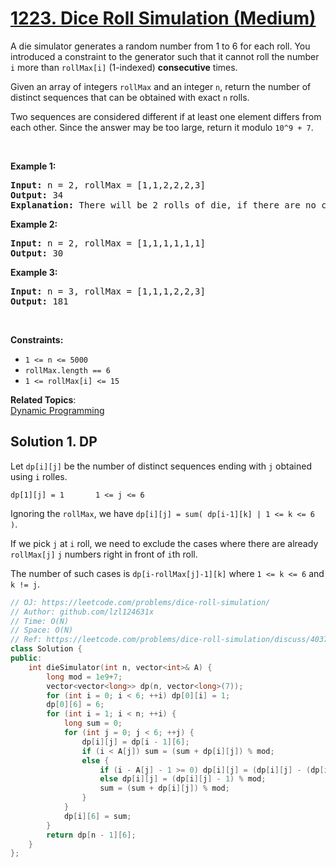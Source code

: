 # [1223. Dice Roll Simulation (Medium)](https://leetcode.com/problems/dice-roll-simulation/)

<p>A die simulator generates a random number from 1 to 6 for each roll.&nbsp;You introduced a constraint to the generator such that it cannot roll the number <code>i</code> more than <code>rollMax[i]</code> (1-indexed) <strong>consecutive</strong> times.&nbsp;</p>

<p>Given an array of integers&nbsp;<code>rollMax</code>&nbsp;and an integer&nbsp;<code>n</code>, return the number of distinct sequences that can be obtained with exact <code>n</code> rolls.</p>

<p>Two sequences are considered different if at least one element differs from each other. Since the answer&nbsp;may be too large,&nbsp;return it modulo <code>10^9 + 7</code>.</p>

<p>&nbsp;</p>
<p><strong>Example 1:</strong></p>

<pre><strong>Input:</strong> n = 2, rollMax = [1,1,2,2,2,3]
<strong>Output:</strong> 34
<strong>Explanation:</strong> There will be 2 rolls of die, if there are no constraints on the die, there are 6 * 6 = 36 possible combinations. In this case, looking at rollMax array, the numbers 1 and 2 appear at most once consecutively, therefore sequences (1,1) and (2,2) cannot occur, so the final answer is 36-2 = 34.
</pre>

<p><strong>Example 2:</strong></p>

<pre><strong>Input:</strong> n = 2, rollMax = [1,1,1,1,1,1]
<strong>Output:</strong> 30
</pre>

<p><strong>Example 3:</strong></p>

<pre><strong>Input:</strong> n = 3, rollMax = [1,1,1,2,2,3]
<strong>Output:</strong> 181
</pre>

<p>&nbsp;</p>
<p><strong>Constraints:</strong></p>

<ul>
	<li><code>1 &lt;= n &lt;= 5000</code></li>
	<li><code>rollMax.length == 6</code></li>
	<li><code>1 &lt;= rollMax[i] &lt;= 15</code></li>
</ul>


**Related Topics**:  
[Dynamic Programming](https://leetcode.com/tag/dynamic-programming/)

## Solution 1. DP

Let `dp[i][j]` be the number of distinct sequences ending with `j` obtained using `i` rolles.

```
dp[1][j] = 1       1 <= j <= 6
```

Ignoring the `rollMax`, we have `dp[i][j] = sum( dp[i-1][k] | 1 <= k <= 6 )`.

If we pick `j` at `i` roll, we need to exclude the cases where there are already `rollMax[j]` `j` numbers right in front of `i`th roll.

The number of such cases is `dp[i-rollMax[j]-1][k]` where `1 <= k <= 6` and `k != j`.

```cpp
// OJ: https://leetcode.com/problems/dice-roll-simulation/
// Author: github.com/lzl124631x
// Time: O(N)
// Space: O(N)
// Ref: https://leetcode.com/problems/dice-roll-simulation/discuss/403756/Java-Share-my-DP-solution
class Solution {
public:
    int dieSimulator(int n, vector<int>& A) {
        long mod = 1e9+7;
        vector<vector<long>> dp(n, vector<long>(7));
        for (int i = 0; i < 6; ++i) dp[0][i] = 1;
        dp[0][6] = 6;
        for (int i = 1; i < n; ++i) {
            long sum = 0;
            for (int j = 0; j < 6; ++j) {
                dp[i][j] = dp[i - 1][6];
                if (i < A[j]) sum = (sum + dp[i][j]) % mod;
                else {
                    if (i - A[j] - 1 >= 0) dp[i][j] = (dp[i][j] - (dp[i - A[j] - 1][6] - dp[i - A[j] - 1][j]) + mod) % mod;
                    else dp[i][j] = (dp[i][j] - 1) % mod;
                    sum = (sum + dp[i][j]) % mod;
                }
            }
            dp[i][6] = sum;
        }
        return dp[n - 1][6];
    }
};
```